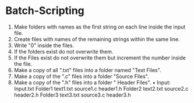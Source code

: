 # Batch-Scripting

1. Make folders with names as the first string on each line inside the input file.
2. Create files with names of the remaining strings within the same line.
3. Write "0" inside the files.
4. If the folders exist do not overwrite them.
5. If the Files exist do not overwrite them but increment the number inside the file.
6. Make a copy of all ".txt" files into a folder named "Text Files".
7. Make a copy of the ".c" files into a folder "Source Files".
8. Make a copy of the ".h" files into a folder " Header Files".
• Input: Input.txt
Folder1 text1.txt source1.c header1.h
Folder2 text2.txt source2.c header2.h
Folder3 text3.txt source3.c header3.h